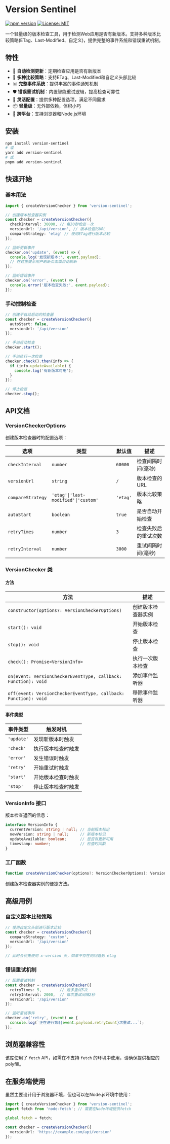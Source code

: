 # Version Sentinel

[![npm version](https://img.shields.io/npm/v/version-sentinel.svg)](https://www.npmjs.com/package/version-sentinel)
[![License: MIT](https://img.shields.io/badge/License-MIT-yellow.svg)](https://opensource.org/licenses/MIT)

一个轻量级的版本检查工具，用于检测Web应用是否有新版本。支持多种版本比较策略(ETag、Last-Modified、自定义)，提供完整的事件系统和错误重试机制。

## 特性

- 🔄 **自动检测更新**：定期检查应用是否有新版本
- 🔧 **多种比较策略**：支持ETag、Last-Modified和自定义头部比较
- 📊 **完整事件系统**：提供丰富的事件通知机制
- 🛡️ **错误重试机制**：内置智能重试逻辑，提高检查可靠性
- 🔌 **灵活配置**：提供多种配置选项，满足不同需求
- 📦 **轻量级**：无外部依赖，体积小巧
- 📱 **跨平台**：支持浏览器和Node.js环境

## 安装

```bash
npm install version-sentinel
# 或
yarn add version-sentinel
# 或
pnpm add version-sentinel
```

## 快速开始

### 基本用法

```typescript
import { createVersionChecker } from 'version-sentinel';

// 创建版本检查器实例
const checker = createVersionChecker({
  checkInterval: 30000, // 每30秒检查一次
  versionUrl: '/api/version', // 版本检查的URL
  compareStrategy: 'etag' // 使用ETag进行版本比较
});

// 监听更新事件
checker.on('update', (event) => {
  console.log('发现新版本:', event.payload);
  // 在这里提示用户刷新页面或自动刷新
});

// 监听错误事件
checker.on('error', (event) => {
  console.error('版本检查失败:', event.payload);
});
```

### 手动控制检查

```typescript
// 创建不自动启动的检查器
const checker = createVersionChecker({
  autoStart: false,
  versionUrl: '/api/version'
});

// 手动启动检查
checker.start();

// 手动执行一次检查
checker.check().then(info => {
  if (info.updateAvailable) {
    console.log('有新版本可用');
  }
});

// 停止检查
checker.stop();
```

## API文档

### VersionCheckerOptions

创建版本检查器时的配置选项：

| 选项 | 类型 | 默认值 | 描述 |
|------|------|--------|------|
| `checkInterval` | `number` | `60000` | 检查间隔时间(毫秒) |
| `versionUrl` | `string` | `/` | 版本检查的URL |
| `compareStrategy` | `'etag'\|'last-modified'\|'custom'` | `'etag'` | 版本比较策略 |
| `autoStart` | `boolean` | `true` | 是否自动开始检查 |
| `retryTimes` | `number` | `3` | 检查失败后的重试次数 |
| `retryInterval` | `number` | `3000` | 重试间隔时间(毫秒) |

### VersionChecker 类

#### 方法

| 方法 | 描述 |
|------|------|
| `constructor(options?: VersionCheckerOptions)` | 创建版本检查器实例 |
| `start(): void` | 开始版本检查 |
| `stop(): void` | 停止版本检查 |
| `check(): Promise<VersionInfo>` | 执行一次版本检查 |
| `on(event: VersionCheckerEventType, callback: Function): void` | 添加事件监听器 |
| `off(event: VersionCheckerEventType, callback: Function): void` | 移除事件监听器 |

#### 事件类型

| 事件类型 | 触发时机 |
|----------|----------|
| `'update'` | 发现新版本时触发 |
| `'check'` | 执行版本检查时触发 |
| `'error'` | 发生错误时触发 |
| `'retry'` | 开始重试时触发 |
| `'start'` | 开始版本检查时触发 |
| `'stop'` | 停止版本检查时触发 |

### VersionInfo 接口

版本检查返回的信息：

```typescript
interface VersionInfo {
  currentVersion: string | null; // 当前版本标记
  newVersion: string | null;     // 新版本标记
  updateAvailable: boolean;      // 是否有更新可用
  timestamp: number;             // 检查时间戳
}
```

### 工厂函数

```typescript
function createVersionChecker(options?: VersionCheckerOptions): VersionChecker
```

创建版本检查器实例的便捷方法。

## 高级用例

### 自定义版本比较策略

```typescript
// 使用自定义头部进行版本比较
const checker = createVersionChecker({
  compareStrategy: 'custom',
  versionUrl: '/api/version'
});

// 此时会优先使用 x-version 头，如果不存在则回退到 etag
```

### 错误重试机制

```typescript
// 配置重试机制
const checker = createVersionChecker({
  retryTimes: 5,        // 最多重试5次
  retryInterval: 2000,  // 每次重试间隔2秒
  versionUrl: '/api/version'
});

// 监听重试事件
checker.on('retry', (event) => {
  console.log(`正在进行第${event.payload.retryCount}次重试...`);
});
```

## 浏览器兼容性

该库使用了 `fetch` API，如需在不支持 `fetch` 的环境中使用，请确保提供相应的 polyfill。

## 在服务端使用

虽然主要设计用于浏览器环境，但也可以在Node.js环境中使用：

```typescript
import { createVersionChecker } from 'version-sentinel';
import fetch from 'node-fetch'; // 需要在Node环境提供fetch

global.fetch = fetch;

const checker = createVersionChecker({
  versionUrl: 'https://example.com/api/version'
});
```
